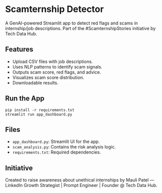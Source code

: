 
# Scamternship Detector

A GenAI-powered Streamlit app to detect red flags and scams in internship/job descriptions. Part of the #ScamternshipStories initiative by Tech Data Hub.

## Features
- Upload CSV files with job descriptions.
- Uses NLP patterns to identify scam signals.
- Outputs scam score, red flags, and advice.
- Visualizes scam score distribution.
- Downloadable results.

## Run the App

```
pip install -r requirements.txt
streamlit run app_dashboard.py
```

## Files
- `app_dashboard.py`: Streamlit UI for the app.
- `scam_analysis.py`: Contains the risk analysis logic.
- `requirements.txt`: Required dependencies.

## Initiative

Created to raise awareness about unethical internships by Mauli Patel — LinkedIn Growth Strategist | Prompt Engineer | Founder @ Tech Data Hub.
